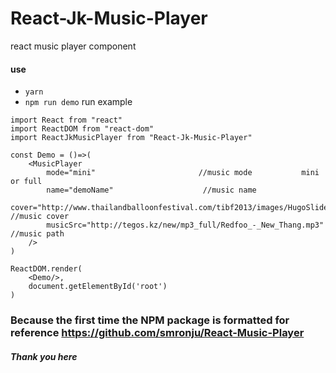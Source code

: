 # React-Jk-Music-Player
react music player component 


#### use
 - `yarn`
 - `npm run demo`   run example
 
```
import React from "react"
import ReactDOM from "react-dom"
import ReactJkMusicPlayer from "React-Jk-Music-Player"

const Demo = ()=>(
    <MusicPlayer
        mode="mini"                       //music mode           mini or full
        name="demoName"                    //music name
        cover="http://www.thailandballoonfestival.com/tibf2013/images/HugoSlider1.jpg"                     //music cover
        musicSrc="http://tegos.kz/new/mp3_full/Redfoo_-_New_Thang.mp3"        //music path
    />
)

ReactDOM.render(
    <Demo/>,
    document.getElementById('root')
)
```

###  Because the first time the NPM package is formatted for reference  https://github.com/smronju/React-Music-Player

##### Thank you here

